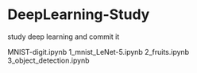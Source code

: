 # DeepLearning-Study
study deep learning and commit it

<keras notebooks>
MNIST-digit.ipynb
1_mnist_LeNet-5.ipynb
2_fruits.ipynb
3_object_detection.ipynb

